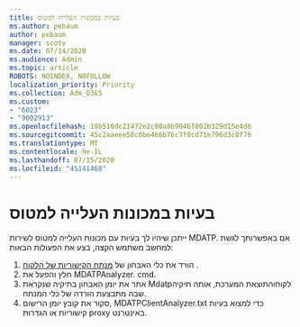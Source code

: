 ```yaml
---
title: בעיות במכונות העלייה למטוס
ms.author: pebaum
author: pebaum
manager: scotv
ms.date: 07/14/2020
ms.audience: Admin
ms.topic: article
ROBOTS: NOINDEX, NOFOLLOW
localization_priority: Priority
ms.collection: Adm_O365
ms.custom:
- "6023"
- "9002913"
ms.openlocfilehash: 19b516dc21472e2c80a8b9046f802b329d15e4d6
ms.sourcegitcommit: 45c2aaeee58c0be466b76c7f0cd71e796d3c8f76
ms.translationtype: MT
ms.contentlocale: he-IL
ms.lasthandoff: 07/15/2020
ms.locfileid: "45141468"
---
```

# <a name="issues-with-onboarding-machines"></a>בעיות במכונות העלייה למטוס

ייתכן שיהיו לך בעיות עם מכונות העלייה למטוס לשירות MDATP. אם באפשרותך לגשת למחשב משתמש הקצה, בצע את הפעולות הבאות:

1. הורד את כלי האבחון של [מנתח הקישוריות של הלקוח](https://aka.ms/mdatpanalyzer) .
2. חלץ והפעל את MDATPAnalyzer. cmd.
3. אתר את יומן האבחון בתיקיה שנקראת Mdatpלקוחוהתוצאת המערכת, אותה תיקיה שבה מתבצעת הורדה של כלי המנתח.
4. סקור את קובץ יומן הרישום, MDATPClientAnalyzer.txt כדי למצוא בעיות קישוריות או הגדרות proxy באינטרנט.